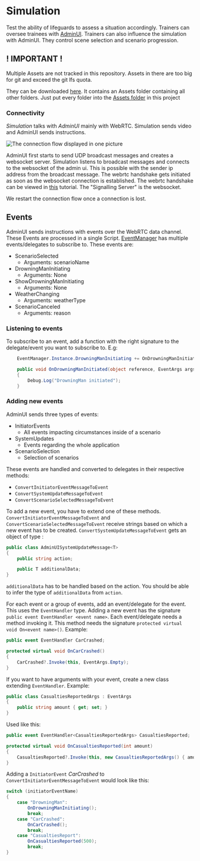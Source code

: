 # Simulation

Test the ability of lifeguards to assess a situation accordingly. Trainers can oversee trainees with [AdminUI](https://www.github.com/DangerSimulation/AdminUI).
Trainers can also influence the simulation with AdminUI. They control scene selection and scenario progression.

## ! IMPORTANT !

Multiple Assets are not tracked in this repository. Assets in there are too big for git and exceed the git lfs quota.

They can be downloaded [here](https://drive.google.com/drive/folders/17peukf7uEGVDJyXxqDmk7aqCQK6VGJ61?usp=sharing). It contains an Assets folder containing all other folders. Just put every folder into the [Assets folder](Assets) in this project

### Connectivity 

*Simulation* talks with *AdminUI* mainly with WebRTC. Simulation sends video and AdminUI sends instructions.

![The connection flow displayed in one picture](https://github.com/DangerSimulation/Documentation/blob/main/Files/ConnectionFlow.png?raw=true)

AdminUI first starts to send UDP broadcast messages and creates a websocket server. Simulation listens to broadcast
messages and connects to the websocket of the admin ui. This is possible with the sender ip address from the broadcast
message. The webrtc handshake gets initiated as soon as the websocket connection is established. The webrtc handshake
can be viewed in [this](https://developer.mozilla.org/en-US/docs/Web/API/WebRTC_API/Signaling_and_video_calling)
tutorial. The "Signalling Server" is the websocket.

We restart the connection flow once a connection is lost.

## Events

AdminUI sends instructions with events over the WebRTC data channel. These Events are processed in a single Script.
[EventManager](./Assets/Scripts/CameraStream/EventManager.cs) has multiple events/delegates to subscribe to. 
These events are:

- ScenarioSelected
  - Arguments: scenarioName
- DrowningManInitiating
  - Arguments: None
- ShowDrowningManInitiating
  - Arguments: None
- WeatherChanging
  - Arguments: weatherType
- ScenarioCanceled
  - Arguments: reason

### Listening to events 

To subscribe to an event, add a function with the right signature to the delegate/event you want to subscribe to. E.g:

```csharp
    EventManager.Instance.DrowningManInitiating += OnDrowningManInitiated;

    public void OnDrowningManInitiated(object reference, EventArgs args)
    {
        Debug.Log("DrowningMan initiated");
    }
```

### Adding new events

AdminUI sends three types of events:

- InitiatorEvents
  - All events impacting circumstances inside of a scenario
- SystemUpdates
  - Events regarding the whole application
- ScenarioSelection
  - Selection of scenarios 
  
These events are handled and converted to delegates in their respective methods: 
- `ConvertInitiatorEventMessageToEvent`
- `ConvertSystemUpdateMessageToEvent`
- `ConvertScenarioSelectedMessageToEvent`

To add a new event, you have to extend one of these methods. 
`ConvertInitiatorEventMessageToEvent` and `ConvertScenarioSelectedMessageToEvent` receive strings based on which a new 
event has to be created. `ConvertSystemUpdateMessageToEvent` gets an object of type :
```csharp
public class AdminUISystemUpdateMessage<T>
{
    public string action;

    public T additionalData;
}
```

`additionalData` has to be handled based on the action. You should be able to infer the type of `additionalData` from 
`action`. 

For each event or a group of events, add an event/delegate for the event. This uses the `EventHandler` type. Adding a 
new event has the signature `public event EventHandler <event name>`. Each event/delegate needs a method invoking it. 
This method needs the signature `protected virtual void On<event name>()`. Example: 

```csharp
public event EventHandler CarCrashed;

protected virtual void OnCarCrashed()
{
    CarCrashed?.Invoke(this, EventArgs.Empty);
}
```

If you want to have arguments with your event, create a new class extending `EventHandler`. Example:

```csharp
public class CasualtiesReportedArgs : EventArgs
{
    public string amount { get; set; }
}
```

Used like this: 

```csharp
public event EventHandler<CasualtiesReportedArgs> CasualtiesReported;

protected virtual void OnCasualtiesReported(int amount)
{
    CasualtiesReported?.Invoke(this, new CasualtiesReportedArgs() { amount = amount });
}
```

Adding a `InitiatorEvent` *CarCrashed* to `ConvertInitiatorEventMessageToEvent` would look like this: 

```csharp
switch (initiatorEventName)
{
    case "DrowningMan":
        OnDrowningManInitiating();
        break;
    case "CarCrashed":
        OnCarCrashed();
        break;
    case "CasualtiesReport":
        OnCasualtiesReported(500);
        break;
}
```
